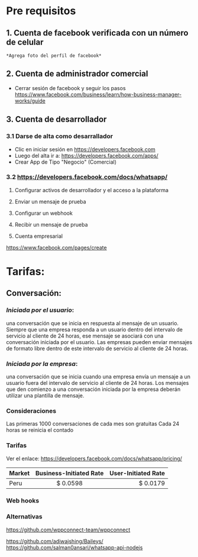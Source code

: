 # Pre requisitos
## 1. Cuenta de facebook verificada con un número de celular

    *Agrega foto del perfil de facebook*

## 2. Cuenta de administrador comercial

- Cerrar sesión de facebook y seguir los pasos
https://www.facebook.com/business/learn/how-business-manager-works/guide


## 3. Cuenta de desarrollador

### 3.1 Darse de alta como desarrallador
- Clic en iniciar sesión en https://developers.facebook.com
- Luego del alta ir a: https://developers.facebook.com/apps/
- Crear App de Tipo "Negocio" (Comercial)

### 3.2 https://developers.facebook.com/docs/whatsapp/

1. Configurar activos de desarrollador y el acceso a la plataforma
2. Enviar un mensaje de prueba
3. Configurar un webhook
4. Recibir un mensaje de prueba


1. Cuenta empresarial

https://www.facebook.com/pages/create


# Tarifas:
## Conversación:
### *Iniciada por el usuario*:
una conversación que se inicia en respuesta al mensaje de un usuario. Siempre que una empresa responda a un usuario dentro del intervalo de servicio al cliente de 24 horas, ese mensaje se asociará con una conversación iniciada por el usuario. Las empresas pueden enviar mensajes de formato libre dentro de este intervalo de servicio al cliente de 24 horas.

### *Iniciada por la empresa*: 
una conversación que se inicia cuando una empresa envía un mensaje a un usuario fuera del intervalo de servicio al cliente de 24 horas. Los mensajes que den comienzo a una conversación iniciada por la empresa deberán utilizar una plantilla de mensaje.

### Consideraciones
Las primeras 1000 conversaciones de cada mes son gratuitas
Cada 24 horas se reinicia el contado

### Tarifas
Ver el enlace: https://developers.facebook.com/docs/whatsapp/pricing/

| Market   | Business-Initiated Rate | User-Initiated Rate |
|----------|:-----------------------:|--------------------:|
| Peru     |  $ 0.0598               | $ 0.0179            |


### Web hooks

### Alternativas
https://github.com/wppconnect-team/wppconnect

https://github.com/adiwajshing/Baileys/
https://github.com/salman0ansari/whatsapp-api-nodejs